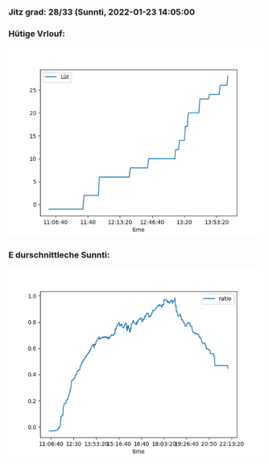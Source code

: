 ### Jitz grad: 28/33 (Sunnti, 2022-01-23 14:05:00

### Hütige Vrlouf:
![Graph](Today.png)

### E durschnittleche Sunnti:
![Graph](Sunnti.png)